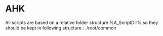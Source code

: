 # AHK
All scripts are based on a relative folder structure %A_ScriptDir% so they should be kept in following structure :
./root/common
